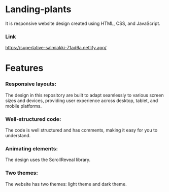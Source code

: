 # Landing-plants

It is responsive website design created using HTML, CSS, and JavaScript.
### Link 
https://superlative-salmiakki-71ad6a.netlify.app/

# Features
### Responsive layouts: 
The design in this repository are built to adapt seamlessly to various screen sizes and devices, providing user experience across desktop, tablet, and mobile platforms.
### Well-structured code: 
The code is well structured and has comments, making it easy for you to understand.
### Animating elements:
The design uses the ScrollReveal library.
### Two themes:
The website has two themes: light theme and dark theme.
